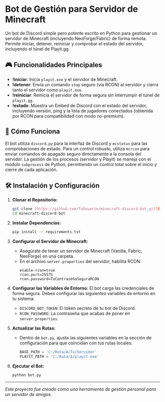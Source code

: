 # Bot de Gestión para Servidor de Minecraft

Un bot de Discord simple pero potente escrito en Python para gestionar un servidor de Minecraft (incluyendo NeoForge/Fabric) de forma remota. Permite iniciar, detener, reiniciar y comprobar el estado del servidor, incluyendo el túnel de Playit.gg.

## 🎮 Funcionalidades Principales

* **!iniciar**: Inicia `playit.exe` y el servidor de Minecraft.
* **!detener**: Envía un comando `stop` seguro (vía RCON) al servidor y cierra tanto el servidor como `playit.exe`.
* **!reiniciar**: Reinicia el servidor de forma segura sin interrumpir el túnel de `playit.gg`.
* **!estado**: Muestra un Embed de Discord con el estado del servidor, incluyendo versión, ping y la lista de jugadores conectados (obtenida por RCON para compatibilidad con modo no-premium).

## 🚀 Cómo Funciona

El bot utiliza `discord.py` para la interfaz de Discord y `mcstatus` para las comprobaciones de estado. Para un control robusto, utiliza `mcrcon` para enviar comandos de apagado seguro directamente a la consola del servidor. La gestión de los procesos (servidor y Playit) se maneja con el módulo `subprocess` de Python, permitiendo un control total sobre el inicio y cierre de cada aplicación.

## 🛠️ Instalación y Configuración

1.  **Clonar el Repositorio:**
    ```sh
    git clone [https://github.com/TuUsuario/minecraft-discord-bot.git](https://github.com/TuUsuario/minecraft-discord-bot.git)
    cd minecraft-discord-bot
    ```

2.  **Instalar Dependencias:**
    ```sh
    pip install -r requirements.txt
    ```

3.  **Configurar el Servidor de Minecraft:**
    * Asegúrate de tener un servidor de Minecraft (Vanilla, Fabric, NeoForge) en una carpeta.
    * En el archivo `server.properties` del servidor, habilita RCON:
        ```properties
        enable-rcon=true
        rcon.port=25575
        rcon.password=TuContraseñaSeguraRCON
        ```

4.  **Configurar las Variables de Entorno:**
    El bot carga las credenciales de forma segura. Debes configurar las siguientes variables de entorno en tu sistema:
    * `DISCORD_BOT_TOKEN`: El token secreto de tu bot de Discord.
    * `RCON_PASSWORD`: La contraseña que acabas de poner en `server.properties`.

5.  **Actualizar las Rutas:**
    * Dentro de `bot.py`, ajusta las siguientes variables en la sección de configuración para que coincidan con tus rutas locales:
        ```python
        BASE_PATH = 'C:/Ruta/A/Tu/Servidor'
        PLAYIT_PATH = 'C:/Ruta/A/playit.exe'
        ```

6.  **Ejecutar el Bot:**
    ```sh
    python bot.py
    ```

---

*Este proyecto fue creado como una herramienta de gestión personal para un servidor de amigos.*